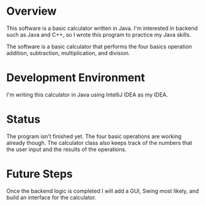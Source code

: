 # Overview

This software is a basic calculator written in Java. I'm interested in backend such as Java and C++, so I wrote this
program to practice my Java skills.

The software is a basic calculator that performs the four basics operation addition, subtraction, multiplication,
and division.

[//]: # ({Provide a link to your YouTube demonstration.  It should be a one minute demo of the software running and a walkthrough of the code.})

[//]: # ([Software Demo Video]&#40;http://youtube.link.goes.here&#41;)

# Development Environment

I'm writing this calculator in Java using IntelliJ IDEA as my IDEA.

# Status

The program isn't finished yet. The four basic operations are working already though. The calculator class also keeps
track of the numbers that the user input and the results of the operations.

# Future Steps

Once the backend logic is completed I will add a GUI, Swing most likely, and build an interface for the calculator.

[//]: # (# Useful Websites)

[//]: # ()
[//]: # ({Make a list of websites that you found helpful in this project})

[//]: # (* [Web Site Name]&#40;http://url.link.goes.here&#41;)

[//]: # (* [Web Site Name]&#40;http://url.link.goes.here&#41;)
